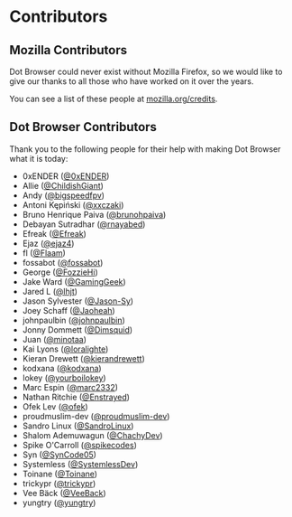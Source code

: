 # Contributors

## Mozilla Contributors

Dot Browser could never exist without Mozilla Firefox, so we would like to give our thanks to all those who have worked on it over the years.

You can see a list of these people at [mozilla.org/credits](https://www.mozilla.org/credits/).

## Dot Browser Contributors

Thank you to the following people for their help with making Dot Browser what it is today:

* 0xENDER ([@0xENDER](https://github.com/0xENDER))
* Allie ([@ChildishGiant](https://github.com/ChildishGiant))
* Andy ([@bigspeedfpv](https://github.com/bigspeedfpv))
* Antoni Kępiński ([@xxczaki](https://github.com/xxczaki))
* Bruno Henrique Paiva ([@brunohpaiva](https://github.com/brunohpaiva))
* Debayan Sutradhar  ([@rnayabed](https://github.com/rnayabed))
* Efreak ([@Efreak](https://github.com/Efreak))
* Ejaz ([@ejaz4](https://github.com/ejaz4))
* fl ([@Flaam](https://github.com/Flaam))
* fossabot ([@fossabot](https://github.com/fossabot))
* George ([@FozzieHi](https://github.com/FozzieHi))
* Jake Ward ([@GamingGeek](https://github.com/GamingGeek))
* Jared L ([@lhjt](https://github.com/lhjt))
* Jason Sylvester ([@Jason-Sy](https://github.com/Jason-Sy))
* Joey Schaff ([@Jaoheah](https://github.com/Jaoheah))
* johnpaulbin ([@johnpaulbin](https://github.com/johnpaulbin))
* Jonny Dommett ([@Dimsquid](https://github.com/Dimsquid))
* Juan ([@minotaa](https://github.com/minotaa))
* Kai Lyons ([@loralighte](https://github.com/loralighte))
* Kieran Drewett ([@kierandrewett](https://github.com/kierandrewett))
* kodxana ([@kodxana](https://github.com/kodxana))
* lokey ([@yourboilokey](https://github.com/yourboilokey))
* Marc Espin ([@marc2332](https://github.com/marc2332))
* Nathan Ritchie ([@Enstrayed](https://github.com/Enstrayed))
* Ofek Lev ([@ofek](https://github.com/ofek))
* proudmuslim-dev ([@proudmuslim-dev](https://github.com/proudmuslim-dev))
* Sandro Linux ([@SandroLinux](https://github.com/SandroLinux))
* Shalom Ademuwagun ([@ChachyDev](https://github.com/ChachyDev))
* Spike O'Carroll ([@spikecodes](https://github.com/spikecodes))
* Syn ([@SynCode05](https://github.com/SynCode05))
* Systemless ([@SystemlessDev](https://github.com/SystemlessDev))
* Toinane ([@Toinane](https://github.com/Toinane))
* trickypr ([@trickypr](https://github.com/trickypr))
* Vee Bäck ([@VeeBack](https://github.com/VeeBack))
* yungtry ([@yungtry](https://github.com/yungtry))